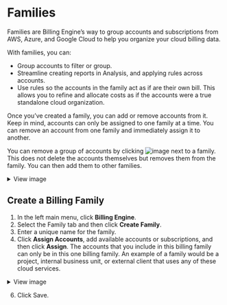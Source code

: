 # Families 

Families are Billing Engine’s way to group accounts and subscriptions from AWS, Azure, and Google Cloud to help you organize your cloud billing data.

With families, you can:

* Group accounts to filter or group.
* Streamline creating reports in Analysis, and applying rules across accounts.
* Use rules so the accounts in the family act as if are their own bill. This allows you to refine and allocate costs as if the accounts were a true standalone cloud organization.

Once you’ve created a family, you can add or remove accounts from it. Keep in mind, accounts can only be assigned to one family at a time. You can remove an account from one family and immediately assign it to another.

You can remove a group of accounts by clicking ![image](https://github.com/spotinst/help/assets/167069628/c03958f2-9023-4d16-871d-f97ccedd64fc) next to a family. This does not delete the accounts themselves but removes them from the family. You can then add them to other families.

 <details>
   <summary markdown="span">View image</summary>
  
 ![families1](https://github.com/spotinst/help/assets/167069628/cbe1fb6c-deec-4118-bd7e-b4a075a0e88e)
 </details>

   
## Create a Billing Family
1. In the left main menu, click **Billing Engine**.
2. Select the Family tab and then click **Create Family**.
3. Enter a unique name for the family.
4. Click **Assign Accounts**, add available accounts or subscriptions, and then click **Assign**.
   The accounts that you include in this billing family can only be in this one billing family. An example of a family would be a project, internal business unit, or external client that uses any of these cloud services.
<details>
  <summary markdown="span">View image</summary>
  
![families2](https://github.com/spotinst/help/assets/167069628/f186eedf-abd6-44d2-9f05-22a8148c4d00)

</details>
   

6. Click Save.

